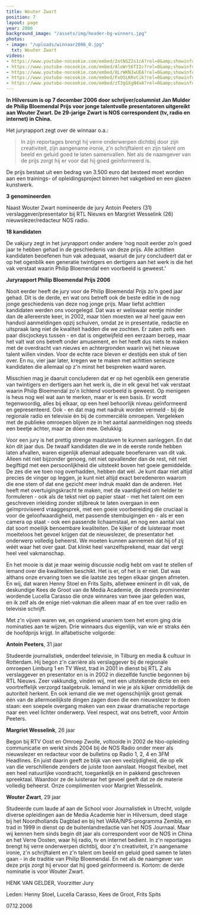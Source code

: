 ```yaml
---
title: Wouter Zwart
position: 7
layout: page
year: 2006
background_image: "/assets/img/header-bg-winners.jpg"
photos:
- image: "/uploads/winnaar2006_0.jpg"
  txt: Wouter Zwart
videos:
- https://www.youtube-nocookie.com/embed/2otNSZ2s1cA?rel=0&amp;showinfo=0
- https://www.youtube-nocookie.com/embed/AloWr56TIIc?rel=0&amp;showinfo=0
- https://www.youtube-nocookie.com/embed/8LrWKNJwUEA?rel=0&amp;showinfo=0
- https://www.youtube-nocookie.com/embed/FxOSLKRvCik?rel=0&amp;showinfo=0
- https://www.youtube-nocookie.com/embed/zT3gGXgN4xA?rel=0&amp;showinfo=0
---
```


**In Hilversum is op 7 december 2006 door schrijver/columnist Jan Mulder de Philip Bloemendal Prijs voor jonge talentvolle presentatoren uitgereikt aan Wouter Zwart. De 29-jarige Zwart is NOS correspondent (tv, radio en internet) in China.**

Het juryrapport zegt over de winnaar o.a.:

> In zijn reportages brengt hij verre onderwerpen dichtbij door zijn creativiteit, zijn aangename ironie, z’n schrijftalent en zijn talent om beeld en geluid goed te laten samenvallen. Net als de naamgever van de prijs zorgt hij er voor dat hij goed geïnformeerd is.

De prijs bestaat uit een bedrag van 3.500 euro dat besteed moet worden aan een trainings- of opleidingsproject binnen het vakgebied en een glazen kunstwerk.

**3 genomineerden**

Naast Wouter Zwart nomineerde de jury Antoin Peeters (31) verslaggever/presentator bij RTL Nieuws en Margriet Wesselink (26) nieuwslezer/redacteur NOS radio.

**18 kandidaten**

De vakjury zegt in het juryrapport onder andere ‘nog nooit eerder zo’n goed jaar te hebben gehad in de geschiedenis van deze prijs. Alle achttien kandidaten beoefenen hun vak adequaat, waaruit de jury concludeert dat er op het ogenblik een generatie twintigers en dertigers aan het werk is die het vak verstaat waarin Philip Bloemendal een voorbeeld is geweest.’

**Juryrapport Philip Bloemendal Prijs 2006**

Nooit eerder heeft de jury voor de Philip Bloemendal Prijs zo'n goed jaar gehad. Dit is de derde, en wat ons betreft ook de beste editie in de nog jonge geschiedenis van deze nog jonge prijs. Maar liefst achttien kandidaten werden ons voorgelegd. Dat was er weliswaar eentje minder dan de allereerste keer, in 2002, maar tóen moesten we al heel gauw een handvol aanmeldingen opzij schuiven, omdat ze in presentatie, redactie en uitspraak lang niet de kwaliteit hadden die we zochten. Er zaten zelfs een paar discjockeys tussen - en dat is ongetwijfeld een eerzaam beroep, maar het valt wat ons betreft onder amusement, en het heeft dus niets te maken met de overdracht van nieuws en achtergronden waarin wij het nieuwe talent willen vinden. Voor de echte race bleven er destijds een stuk of tien over. En nu, vier jaar later, kregen we te maken met achttien serieuze kandidaten die allemaal op z'n minst het bespreken waard waren.

Misschien mag je daaruit concluderen dat er op het ogenblik een generatie van twintigers en dertigers aan het werk is, die in elk geval het vak verstaat waarin Philip Bloemendal zo'n lichtend voorbeeld is geweest. Op menigeen is heus nog wel wat aan te merken, maar er is een basis. Er wordt tegenwoordig, alles bij elkaar, op een heel behoorlijk niveau geïnformeerd en gepresenteerd. Ook - en dat mag met nadruk worden vermeld - bij de regionale radio en televisie èn bij de commerciële omroepen. Vergeleken met de publieke omroepen blijven ze in het aantal aanmeldingen nog steeds een beetje achter, maar ze dóen mee. Gelukkig.

Voor een jury is het prettig strenge maatstaven te kunnen aanleggen. En dat kòn dit jaar dus. De twaalf kandidaten die we in de eerste ronde hebben laten afvallen, waren eigenlijk allemaal adequate beoefenaren van dit vak. Alleen nèt niet bijzonder genoeg, nèt niet opvallender dan de rest, nèt niet begiftigd met een persoonlijkheid die uitsteekt boven het goeie gemiddelde. De zes die we toen nog overhadden, hebben dat wèl. Je kunt daar niet altijd precies de vinger op leggen, je kunt niet altijd exact beredeneren waarom die ene stem of dat ene gezicht meer indruk maakt dan de anderen. Het heeft met overtuigingskracht te maken, met de vaardigheid om helder te formuleren - ook als de tekst niet op papier staat - met het talent om een geschreven inleiding zonder stijlbreuk te laten overgaan in een geïmproviseerd vraaggesprek, met een goeie voorbereiding die cruciaal is voor de geloofwaardigheid, met passende stembuigingen en - als er een camera op staat - ook een passende lichaamstaal, en nog een aantal van dat soort moeilijk benoembare kwaliteiten. De kijker of de luisteraar moet moeiteloos het gevoel krijgen dat de nieuwslezer, de presentator het onderwerp volledig beheerst. We moeten kunnen aannemen dat hij of zij wéét waar het over gaat. Dat klinkt heel vanzelfsprekend, maar dat vergt heel veel vakmanschap.

En het mooie is dat je maar weinig discussie nodig hebt om vast te stellen of iemand over die kwaliteiten beschikt. Het is er, of het is er niet. Dat was althans onze ervaring toen we die laatste zes tegen elkaar gingen afmeten. En wij, dat waren Henny Stoel en Frits Spits, alletwee eminent in dit vak, de deskundige Kees de Groot van de Media Academie, de steeds prominenter wordende Lucella Carasso die onze winnares van twee jaar geleden was, en ik zelf als de enige niet-vakman die alleen maar af en toe over radio en televisie schrijft.

Met z'n vijven waren we, en ongekend unaniem toen het erom ging drie nominaties aan te wijzen. Drie winnaars dus eigenlijk, van wie er straks één de hoofdprijs krijgt. In alfabetische volgorde:

**Antoin Peeters**, 31 jaar

Studeerde journalistiek, onderdeel televisie, in Tilburg en media & cultuur in Rotterdam. Hij begon z'n carrière als verslaggever bij de regionale omroepen Limburg 1 en TV West, trad in 2001 in dienst bij RTL Z als verslaggever en presentator en is in 2002 in diezelfde functie begonnen bij RTL Nieuws. Zeer vakkundig, vinden wij, met een uitstekende dictie en een voortreffelijk verzorgd taalgebruik. Iemand in wie je als kijker onmiddellijk de autoriteit herkent. En ook iemand die we met ogenschijnlijk groot gemak één van de allermoeilijkste dingen zagen doen die een nieuwslezer te doen staan: een soepele overgang maken van een zwaar dramatische reportage naar een veel lichter onderwerp. Veel respect, wat ons betreft, voor Antoin Peeters.

**Margriet Wesselink**, 26 jaar

Begon bij RTV Oost en Omroep Zwolle, voltooide in 2002 de hbo-opleiding communicatie en werkt sinds 2004 bij de NOS Radio onder meer als nieuwslezer en redacteur voor de bulletins op Radio 1, 2, 4 en 3FM Headlines. En juist daarin geeft ze blijk van een veelzijdigheid, die op elk van die verschillende zenders de juiste toon aanslaat. Hoogst flexibel, met een heel natuurlijke voordracht, toegankelijk en in pakkend geschreven spreektaal. Waardoor ze de luisteraar het gevoel geeft dat ze de materie volledig beheerst. Onze complimenten voor Margriet Wesselink.

**Wouter Zwart**, 29 jaar

Studeerde cum laude af aan de School voor Journalistiek in Utrecht, volgde diverse opleidingen aan de Media Academie hier in Hilversum, deed stage bij het Noordhollands Dagblad en bij het VARA/NPS-programma Zembla, en trad in 1999 in dienst op de buitenlandredactie van het NOS Journaal. Maar wij kennen hem sinds begin dit jaar als correspondent voor de NOS in China en het Verre Oosten, waar hij radio, tv en internet bedient. In z'n reportages brengt hij verre onderwerpen dichtbij, door z'n creativiteit, z'n aangename ironie, z'n schrijftalent en z'n talent om beeld en geluid goed samen te laten gaan - in de traditie van Philip Bloemendal. En net als de naamgever van deze prijs zorgt hij ervoor dat hij goed geïnformeerd is. Kortom: de derde nominatie is voor Wouter Zwart.

HENK VAN GELDER, 
Voorzitter Jury

Leden: Henny Stoel, Lucella Carasso, Kees de Groot, Frits Spits

07.12.2006

